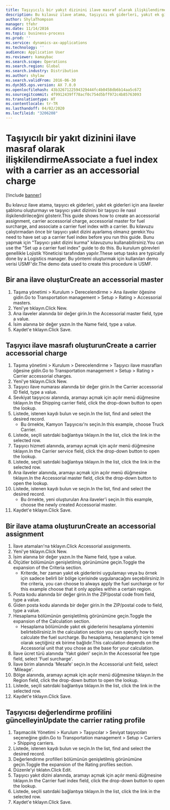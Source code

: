 ```yaml
---
title: Taşıyıcılı bir yakıt dizinini ilave masraf olarak ilişkilendirme
description: Bu kılavuz ilave atama, taşıyıcı ek giderleri, yakıt ek giderleri için ana ilaveler şablonu oluşturmayı ve taşıyıcı yakıt dizinini bir taşıyıcı ile nasıl ilişkilendirileceğini gösterir.
author: ShylaThompson
manager: tfehr
ms.date: 11/14/2016
ms.topic: business-process
ms.prod: ''
ms.service: dynamics-ax-applications
ms.technology: ''
audience: Application User
ms.reviewer: kamaybac
ms.search.scope: Operations
ms.search.region: Global
ms.search.industry: Distribution
ms.author: shylaw
ms.search.validFrom: 2016-06-30
ms.dyn365.ops.version: AX 7.0.0
ms.openlocfilehash: 43b3267122594329444fc4b0458db6b14aa5c672
ms.sourcegitcommit: 4f9912439ff78acf0c754d5bff972c4b85763093
ms.translationtype: HT
ms.contentlocale: tr-TR
ms.lasthandoff: 04/02/2020
ms.locfileid: "3206208"
---
```

# <a name="associate-a-fuel-index-with-a-carrier-as-an-accessorial-charge"></a><span data-ttu-id="bb38e-103">Taşıyıcılı bir yakıt dizinini ilave masraf olarak ilişkilendirme</span><span class="sxs-lookup"><span data-stu-id="bb38e-103">Associate a fuel index with a carrier as an accessorial charge</span></span>

[!include [banner](../../includes/banner.md)]

<span data-ttu-id="bb38e-104">Bu kılavuz ilave atama, taşıyıcı ek giderleri, yakıt ek giderleri için ana ilaveler şablonu oluşturmayı ve taşıyıcı yakıt dizinini bir taşıyıcı ile nasıl ilişkilendirileceğini gösterir.</span><span class="sxs-lookup"><span data-stu-id="bb38e-104">This guide shows how to create an accessorial assignment, carrier accessorial charge, accessorial master for fuel surcharge, and associate a carrier fuel index with a carrier.</span></span> <span data-ttu-id="bb38e-105">Bu kılavuzu çalıştırmadan önce bir taşıyıcı yakıt dizini ayarlamış olmanız gerekir.</span><span class="sxs-lookup"><span data-stu-id="bb38e-105">You need to have set up a carrier fuel index before you run this guide.</span></span> <span data-ttu-id="bb38e-106">Bunu yapmak için "Taşıyıcı yakıt dizini kurma" kılavuzunu kullanabilirsiniz.</span><span class="sxs-lookup"><span data-stu-id="bb38e-106">You can use the "Set up a carrier fuel index" guide to do this.</span></span> <span data-ttu-id="bb38e-107">Bu kurulum görevleri genellikle Lojistik Yöneticisi tarafından yapılır.</span><span class="sxs-lookup"><span data-stu-id="bb38e-107">These setup tasks are typically done by a Logistics manager.</span></span> <span data-ttu-id="bb38e-108">Bu yöntemi oluşturmak için kullanılan demo verisi USMF'dir.</span><span class="sxs-lookup"><span data-stu-id="bb38e-108">The demo data used to create this procedure is USMF.</span></span>


## <a name="create-an-accessorial-master"></a><span data-ttu-id="bb38e-109">Bir ana ilave oluştur</span><span class="sxs-lookup"><span data-stu-id="bb38e-109">Create an accessorial master</span></span>
1. <span data-ttu-id="bb38e-110">Taşıma yönetimi > Kurulum > Derecelendirme > Ana ilaveler öğesine gidin.</span><span class="sxs-lookup"><span data-stu-id="bb38e-110">Go to Transportation management > Setup > Rating > Accessorial masters.</span></span>
2. <span data-ttu-id="bb38e-111">Yeni'ye tıklayın.</span><span class="sxs-lookup"><span data-stu-id="bb38e-111">Click New.</span></span>
3. <span data-ttu-id="bb38e-112">Ana ilaveler alanında bir değer girin.</span><span class="sxs-lookup"><span data-stu-id="bb38e-112">In the Accessorial master field, type a value.</span></span>
4. <span data-ttu-id="bb38e-113">İsim alanına bir değer yazın.</span><span class="sxs-lookup"><span data-stu-id="bb38e-113">In the Name field, type a value.</span></span>
5. <span data-ttu-id="bb38e-114">Kaydet'e tıklayın.</span><span class="sxs-lookup"><span data-stu-id="bb38e-114">Click Save.</span></span>

## <a name="create-a-carrier-accessorial-charge"></a><span data-ttu-id="bb38e-115">Taşıyıcı ilave masrafı oluşturun</span><span class="sxs-lookup"><span data-stu-id="bb38e-115">Create a carrier accessorial charge</span></span>
1. <span data-ttu-id="bb38e-116">Taşıma yönetimi > Kurulum > Derecelendirme > Taşıyıcı ilave masrafları öğesine gidin.</span><span class="sxs-lookup"><span data-stu-id="bb38e-116">Go to Transportation management > Setup > Rating > Carrier accessorial charges.</span></span>
2. <span data-ttu-id="bb38e-117">Yeni'ye tıklayın.</span><span class="sxs-lookup"><span data-stu-id="bb38e-117">Click New.</span></span>
3. <span data-ttu-id="bb38e-118">Taşıyıcı ilave numarası alanında bir değer girin.</span><span class="sxs-lookup"><span data-stu-id="bb38e-118">In the Carrier accessorial ID field, type a value.</span></span>
4. <span data-ttu-id="bb38e-119">Sevkiyat taşıyıcısı alanında, aramayı açmak için açılır menü düğmesine tıklayın.</span><span class="sxs-lookup"><span data-stu-id="bb38e-119">In the Shipping carrier field, click the drop-down button to open the lookup.</span></span>
5. <span data-ttu-id="bb38e-120">Listede, istenen kaydı bulun ve seçin.</span><span class="sxs-lookup"><span data-stu-id="bb38e-120">In the list, find and select the desired record.</span></span>
    * <span data-ttu-id="bb38e-121">Bu örnekte, Kamyon Taşıyıcısı'nı seçin.</span><span class="sxs-lookup"><span data-stu-id="bb38e-121">In this example, choose Truck Carrier.</span></span>  
6. <span data-ttu-id="bb38e-122">Listede, seçili satırdaki bağlantıya tıklayın.</span><span class="sxs-lookup"><span data-stu-id="bb38e-122">In the list, click the link in the selected row.</span></span>
7. <span data-ttu-id="bb38e-123">Taşıyıcı hizmeti alanında, aramayı açmak için açılır menü düğmesine tıklayın.</span><span class="sxs-lookup"><span data-stu-id="bb38e-123">In the Carrier service field, click the drop-down button to open the lookup.</span></span>
8. <span data-ttu-id="bb38e-124">Listede, seçili satırdaki bağlantıya tıklayın.</span><span class="sxs-lookup"><span data-stu-id="bb38e-124">In the list, click the link in the selected row.</span></span>
9. <span data-ttu-id="bb38e-125">Ana ilaveler alanında, aramayı açmak için açılır menü düğmesine tıklayın.</span><span class="sxs-lookup"><span data-stu-id="bb38e-125">In the Accessorial master field, click the drop-down button to open the lookup.</span></span>
10. <span data-ttu-id="bb38e-126">Listede, istenen kaydı bulun ve seçin.</span><span class="sxs-lookup"><span data-stu-id="bb38e-126">In the list, find and select the desired record.</span></span>
    * <span data-ttu-id="bb38e-127">Bu örnekte, yeni oluşturulan Ana ilaveler'i seçin.</span><span class="sxs-lookup"><span data-stu-id="bb38e-127">In this example, choose the newly created Accessorial master.</span></span>  
11. <span data-ttu-id="bb38e-128">Kaydet'e tıklayın.</span><span class="sxs-lookup"><span data-stu-id="bb38e-128">Click Save.</span></span>

## <a name="create-an-accessorial-assignment"></a><span data-ttu-id="bb38e-129">Bir ilave atama oluşturun</span><span class="sxs-lookup"><span data-stu-id="bb38e-129">Create an accessorial assignment</span></span>
1. <span data-ttu-id="bb38e-130">İlave atamaları'na tıklayın.</span><span class="sxs-lookup"><span data-stu-id="bb38e-130">Click Accessorial assignments.</span></span>
2. <span data-ttu-id="bb38e-131">Yeni'ye tıklayın.</span><span class="sxs-lookup"><span data-stu-id="bb38e-131">Click New.</span></span>
3. <span data-ttu-id="bb38e-132">İsim alanına bir değer yazın.</span><span class="sxs-lookup"><span data-stu-id="bb38e-132">In the Name field, type a value.</span></span>
4. <span data-ttu-id="bb38e-133">Ölçütler bölümünün genişletilmiş görünümüne geçin.</span><span class="sxs-lookup"><span data-stu-id="bb38e-133">Toggle the expansion of the Criteria section.</span></span>
    * <span data-ttu-id="bb38e-134">Kriterde, her zaman yakıt ek giderlerini uygulamayı veya bu örnek için sadece belirli bir bölge içerisinde uygulanacağını seçebilirsiniz.</span><span class="sxs-lookup"><span data-stu-id="bb38e-134">In the criteria, you can choose to always apply the fuel surcharge or for this example choose that it only applies within a certain region.</span></span>  
5. <span data-ttu-id="bb38e-135">Posta kodu alanında bir değer girin.</span><span class="sxs-lookup"><span data-stu-id="bb38e-135">In the ZIP/postal code from field, type a value.</span></span>
6. <span data-ttu-id="bb38e-136">Giden posta kodu alanında bir değer girin.</span><span class="sxs-lookup"><span data-stu-id="bb38e-136">In the ZIP/postal code to field, type a value.</span></span>
7. <span data-ttu-id="bb38e-137">Hesaplama bölümünün genişletilmiş görünümüne geçin.</span><span class="sxs-lookup"><span data-stu-id="bb38e-137">Toggle the expansion of the Calculation section.</span></span>
    * <span data-ttu-id="bb38e-138">Hesaplama bölümünde yakıt ek giderlerini hesaplama yöntemini belirtebilirsiniz.</span><span class="sxs-lookup"><span data-stu-id="bb38e-138">In the calculation section you can specify how to calculate the fuel surcharge.</span></span> <span data-ttu-id="bb38e-139">Bu hesaplama, hesaplamanız için temel olarak seçtiğiniz ek birime bağlıdır.</span><span class="sxs-lookup"><span data-stu-id="bb38e-139">This calculation depends on the Accessorial unit that you chose as the base for your calculation.</span></span>  
8. <span data-ttu-id="bb38e-140">İlave ücret türü alanında 'Yakıt gideri' seçin.</span><span class="sxs-lookup"><span data-stu-id="bb38e-140">In the Accessorial fee type field, select 'Fuel surcharge'.</span></span>
9. <span data-ttu-id="bb38e-141">İlave birim alanında 'Mesafe' seçin.</span><span class="sxs-lookup"><span data-stu-id="bb38e-141">In the Accessorial unit field, select 'Mileage'.</span></span>
10. <span data-ttu-id="bb38e-142">Bölge alanında, aramayı açmak için açılır menü düğmesine tıklayın.</span><span class="sxs-lookup"><span data-stu-id="bb38e-142">In the Region field, click the drop-down button to open the lookup.</span></span>
11. <span data-ttu-id="bb38e-143">Listede, seçili satırdaki bağlantıya tıklayın.</span><span class="sxs-lookup"><span data-stu-id="bb38e-143">In the list, click the link in the selected row.</span></span>
12. <span data-ttu-id="bb38e-144">Kaydet'e tıklayın.</span><span class="sxs-lookup"><span data-stu-id="bb38e-144">Click Save.</span></span>

## <a name="update-the-carrier-rating-profile"></a><span data-ttu-id="bb38e-145">Taşıyıcısı değerlendirme profilini güncelleyin</span><span class="sxs-lookup"><span data-stu-id="bb38e-145">Update the carrier rating profile</span></span>
1. <span data-ttu-id="bb38e-146">Taşımacılık Yönetimi > Kurulum > Taşıyıcılar > Seviyat taşıyıcıları seçeneğine gidin.</span><span class="sxs-lookup"><span data-stu-id="bb38e-146">Go to Transportation management > Setup > Carriers > Shipping carriers.</span></span>
2. <span data-ttu-id="bb38e-147">Listede, istenen kaydı bulun ve seçin.</span><span class="sxs-lookup"><span data-stu-id="bb38e-147">In the list, find and select the desired record.</span></span>
3. <span data-ttu-id="bb38e-148">Değerlendirme profilleri bölümünün genişletilmiş görünümüne geçin.</span><span class="sxs-lookup"><span data-stu-id="bb38e-148">Toggle the expansion of the Rating profiles section.</span></span>
4. <span data-ttu-id="bb38e-149">Düzenle'yi tıklatın.</span><span class="sxs-lookup"><span data-stu-id="bb38e-149">Click Edit.</span></span>
5. <span data-ttu-id="bb38e-150">Taşıyıcı yakıt dizini alanında, aramayı açmak için açılır menü düğmesine tıklayın.</span><span class="sxs-lookup"><span data-stu-id="bb38e-150">In the Carrier fuel index field, click the drop-down button to open the lookup.</span></span>
6. <span data-ttu-id="bb38e-151">Listede, seçili satırdaki bağlantıya tıklayın.</span><span class="sxs-lookup"><span data-stu-id="bb38e-151">In the list, click the link in the selected row.</span></span>
7. <span data-ttu-id="bb38e-152">Kaydet'e tıklayın.</span><span class="sxs-lookup"><span data-stu-id="bb38e-152">Click Save.</span></span>

